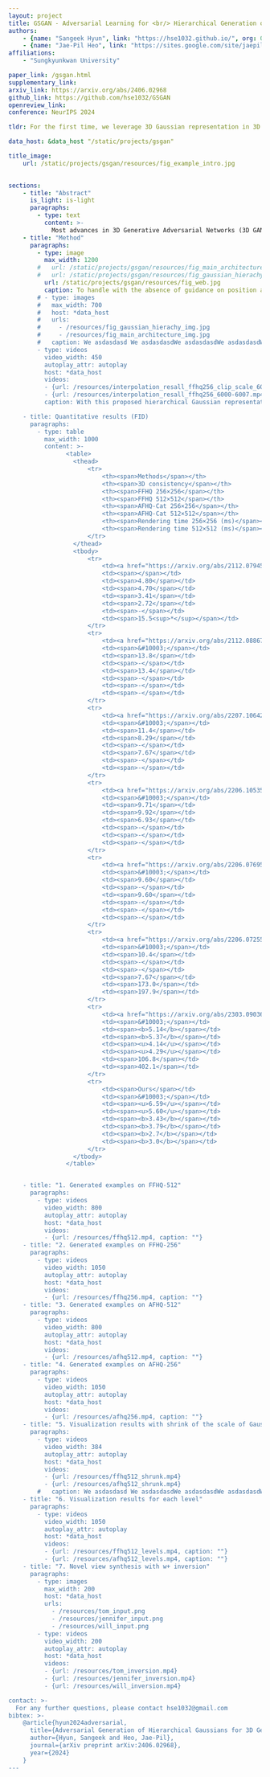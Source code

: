 ```yaml
---
layout: project
title: GSGAN - Adversarial Learning for <br/> Hierarchical Generation of 3D Gaussian Splats
authors:
    - {name: "Sangeek Hyun", link: "https://hse1032.github.io/", org: 0}
    - {name: "Jae-Pil Heo", link: "https://sites.google.com/site/jaepilheo", org: 0, corresponding: "True"}
affiliations:
    - "Sungkyunkwan University"

paper_link: /gsgan.html
supplementary_link: 
arxiv_link: https://arxiv.org/abs/2406.02968
github_link: https://github.com/hse1032/GSGAN
openreview_link:
conference: NeurIPS 2024

tldr: For the first time, we leverage 3D Gaussian representation in 3D GANs for efficient rendering with explicit 3D representation.

data_host: &data_host "/static/projects/gsgan"

title_image: 
    url: /static/projects/gsgan/resources/fig_example_intro.jpg
  

sections:
    - title: "Abstract"
      is_light: is-light
      paragraphs:
        - type: text
          content: >-
            Most advances in 3D Generative Adversarial Networks (3D GANs) largely depend on ray casting-based volume rendering, which incurs demanding rendering costs. One promising alternative is rasterization-based 3D Gaussian Splatting (3D-GS), providing a much faster rendering speed and explicit 3D representation. In this paper, we exploit Gaussian as a 3D representation for 3D GANs by leveraging its efficient and explicit characteristics. However, in an adversarial framework, we observe that a na\"ive generator architecture suffers from training instability and lacks the capability to adjust the scale of Gaussians. This leads to model divergence and visual artifacts due to the absence of proper guidance for initialized positions of Gaussians and densification to manage their scales adaptively. To address these issues, we introduce a generator architecture with a hierarchical multi-scale Gaussian representation that effectively regularizes the position and scale of generated Gaussians. Specifically, we design a hierarchy of Gaussians where finer-level Gaussians are parameterized by their coarser-level counterparts; the position of finer-level Gaussians would be located near their coarser-level counterparts, and the scale would monotonically decrease as the level becomes finer, modeling both coarse and fine details of the 3D scene. Experimental results demonstrate that ours achieves a significantly faster rendering speed (×100) compared to state-of-the-art 3D consistent GANs with comparable 3D generation capability.
    - title: "Method"
      paragraphs:
        - type: image
          max_width: 1200
        #   url: /static/projects/gsgan/resources/fig_main_architecture_img.jpg
        #   url: /static/projects/gsgan/resources/fig_gaussian_hierachy_img.jpg
          url: /static/projects/gsgan/resources/fig_web.jpg
          caption: To handle with the absence of guidance on position and scale of Gaussians, we devise a method to regularize the Gaussian representation for 3D GANs, focusing particularly on the position and scale parameters. To this end, we propose a generator architecture with a hierarchical Gaussian representation. This hierarchical representation models the Gaussians of adjacent levels to be dependent, encouraging the generator to synthesize the 3D space in a coarse-to-fine manner. Specifically, we first introduce a locality constraint whereby the positions of fine-level Gaussians are located near their coarse-level counterpart Gaussians and are parameterized by them, thus reducing the possible positions of newly added Gaussians. Then, we design the scale of Gaussians to monotonically decrease as the level of Gaussians becomes finer, facilitating the generator's ability to model the scene in both coarse and fine details. <br/><br/><br/>
        # - type: images
        #   max_width: 700
        #   host: *data_host
        #   urls:
        #     - /resources/fig_gaussian_hierachy_img.jpg
        #     - /resources/fig_main_architecture_img.jpg
        #   caption: We asdasdasd We asdasdasdWe asdasdasdWe asdasdasdWe asdasdasdWe asdasdasdWe asdasdasdWe asdasdasdWe asdasdasdWe asdasdasdWe asdasdasdWe asdasdasdWe asdasdasd
        - type: videos
          video_width: 450
          autoplay_attr: autoplay
          host: *data_host
          videos:
          - {url: /resources/interpolation_resall_ffhq256_clip_scale_6000-6007.mp4, caption: "<b>Naive model (FID=95.97, FFHQ-256)</b>"}
          - {url: /resources/interpolation_resall_ffhq256_6000-6007.mp4, caption: "<b>Our model (FID=6.59, FFHQ-256)</b>"}
          caption: With this proposed hierarchical Gaussian representation, we significantly enhance the generation capability of 3D GANs with Gaussian representation (FID=6.59) compared to naive model (FID=95.97), while achieving much faster rendering speed (~3ms per image) compared to NeRF-based 3D GANs.

    - title: Quantitative results (FID)
      paragraphs:
        - type: table
          max_width: 1000
          content: >-
                <table>
                  <thead>
                      <tr>
                          <th><span>Methods</span></th>
                          <th><span>3D consistency</span></th>
                          <th><span>FFHQ 256×256</span></th>
                          <th><span>FFHQ 512×512</span></th>
                          <th><span>AFHQ-Cat 256×256</span></th>
                          <th><span>AFHQ-Cat 512×512</span></th>
                          <th><span>Rendering time 256×256 (ms)</span></th>
                          <th><span>Rendering time 512×512 (ms)</span></th>
                      </tr>
                  </thead>
                  <tbody>
                      <tr>
                          <td><a href="https://arxiv.org/abs/2112.07945" target="_blank">EG3D</a></td>
                          <td><span></span></td>
                          <td><span>4.80</span></td>
                          <td><span>4.70</span></td>
                          <td><span>3.41</span></td>
                          <td><span>2.72</span></td>
                          <td><span>-</span></td>
                          <td><span>15.5<sup>*</sup></span></td>
                      </tr>
                      <tr>
                          <td><a href="https://arxiv.org/abs/2112.08867" target="_blank">GRAM</a></td>
                          <td><span>&#10003;</span></td>
                          <td><span>13.8</span></td>
                          <td><span>-</span></td>
                          <td><span>13.4</span></td>
                          <td><span>-</span></td>
                          <td><span>-</span></td>
                          <td><span>-</span></td>
                      </tr>
                      <tr>
                          <td><a href="https://arxiv.org/abs/2207.10642" target="_blank">GMPI</a></td>
                          <td><span>&#10003;</span></td>
                          <td><span>11.4</span></td>
                          <td><span>8.29</span></td>
                          <td><span>-</span></td>
                          <td><span>7.67</span></td>
                          <td><span>-</span></td>
                          <td><span>-</span></td>
                      </tr>
                      <tr>
                          <td><a href="https://arxiv.org/abs/2206.10535" target="_blank">EpiGRAF</a></td>
                          <td><span>&#10003;</span></td>
                          <td><span>9.71</span></td>
                          <td><span>9.92</span></td>
                          <td><span>6.93</span></td>
                          <td><span>-</span></td>
                          <td><span>-</span></td>
                          <td><span>-</span></td>
                      </tr>
                      <tr>
                          <td><a href="https://arxiv.org/abs/2206.07695" target="_blank">Voxgraf</a></td>
                          <td><span>&#10003;</span></td>
                          <td><span>9.60</span></td>
                          <td><span>-</span></td>
                          <td><span>9.60</span></td>
                          <td><span>-</span></td>
                          <td><span>-</span></td>
                          <td><span>-</span></td>
                      </tr>
                      <tr>
                          <td><a href="https://arxiv.org/abs/2206.07255" target="_blank">GRAM-HD</a></td>
                          <td><span>&#10003;</span></td>
                          <td><span>10.4</span></td>
                          <td><span>-</span></td>
                          <td><span>-</span></td>
                          <td><span>7.67</span></td>
                          <td><span>173.0</span></td>
                          <td><span>197.9</span></td>
                      </tr>
                      <tr>
                          <td><a href="https://arxiv.org/abs/2303.09036" target="_blank">Mimic3D</a></td>
                          <td><span>&#10003;</span></td>
                          <td><span><b>5.14</b></span></td>
                          <td><span><b>5.37</b></span></td>
                          <td><span><u>4.14</u></span></td>
                          <td><span><u>4.29</u></span></td>
                          <td><span>106.8</span></td>
                          <td><span>402.1</span></td>
                      </tr>
                      <tr>
                          <td><span>Ours</span></td>
                          <td><span>&#10003;</span></td>
                          <td><span><u>6.59</u></span></td>
                          <td><span><u>5.60</u></span></td>
                          <td><span><b>3.43</b></span></td>
                          <td><span><b>3.79</b></span></td>
                          <td><span><b>2.7</b></span></td>
                          <td><span><b>3.0</b></span></td>
                      </tr>
                  </tbody>
                </table>


    - title: "1. Generated examples on FFHQ-512"
      paragraphs:
        - type: videos
          video_width: 800
          autoplay_attr: autoplay
          host: *data_host
          videos:
          - {url: /resources/ffhq512.mp4, caption: ""}
    - title: "2. Generated examples on FFHQ-256"
      paragraphs:
        - type: videos
          video_width: 1050
          autoplay_attr: autoplay
          host: *data_host
          videos:
          - {url: /resources/ffhq256.mp4, caption: ""}
    - title: "3. Generated examples on AFHQ-512"
      paragraphs:
        - type: videos
          video_width: 800
          autoplay_attr: autoplay
          host: *data_host
          videos:
          - {url: /resources/afhq512.mp4, caption: ""}
    - title: "4. Generated examples on AFHQ-256"
      paragraphs:
        - type: videos
          video_width: 1050
          autoplay_attr: autoplay
          host: *data_host
          videos:
          - {url: /resources/afhq256.mp4, caption: ""}
    - title: "5. Visualization results with shrink of the scale of Gaussians"
      paragraphs:
        - type: videos
          video_width: 384
          autoplay_attr: autoplay
          host: *data_host
          videos:
          - {url: /resources/ffhq512_shrunk.mp4}
          - {url: /resources/afhq512_shrunk.mp4}
        #   caption: We asdasdasd We asdasdasdWe asdasdasdWe asdasdasdWe asdasdasdWe asdasdasdWe asdasdasdWe asdasdasdWe asdasdasdWe asdasdasdWe asdasdasdWe asdasdasdWe asdasdasd
    - title: "6. Visualization results for each level"
      paragraphs:
        - type: videos
          video_width: 1050
          autoplay_attr: autoplay
          host: *data_host
          videos:
          - {url: /resources/ffhq512_levels.mp4, caption: ""}
          - {url: /resources/afhq512_levels.mp4, caption: ""}
    - title: "7. Novel view synthesis with w+ inversion"
      paragraphs:
        - type: images
          max_width: 200
          host: *data_host
          urls:
            - /resources/tom_input.png
            - /resources/jennifer_input.png
            - /resources/will_input.png
        - type: videos
          video_width: 200
          autoplay_attr: autoplay
          host: *data_host
          videos:
          - {url: /resources/tom_inversion.mp4}
          - {url: /resources/jennifer_inversion.mp4}
          - {url: /resources/will_inversion.mp4}

contact: >-
  For any further questions, please contact hse1032@gmail.com
bibtex: >-
    @article{hyun2024adversarial,
      title={Adversarial Generation of Hierarchical Gaussians for 3D Generative Model},
      author={Hyun, Sangeek and Heo, Jae-Pil},
      journal={arXiv preprint arXiv:2406.02968},
      year={2024}
    }
---
```

